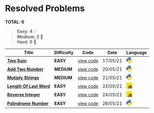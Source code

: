 # Resolved Problems
**TOTAL**: **6**
> **Easy**: **4** :sparkles:\
> **Medium**: **2** :metal:\
> **Hard**: **0** :tada:


Title | Difficulty | Code | Date | Language
--- | --- | --- | --- | --- |
[**Two Sum**](https://leetcode.com/problems/two-sum) | **EASY** | [view code](problems/two_sum.py) | 17/05/21 | <img src="icons/python.png" alt="drawing" width="20"/> 
[**Add Two Number**](https://leetcode.com/problems/add-two-numbers) | **MEDIUM** | [view code](problems/add_two_numbers.py) | 20/05/21 | <img src="icons/python.png" alt="drawing" width="20"/>
[**Mutiply Strings**](https://leetcode.com/problems/multiply-strings) | **MEDIUM** | [view code](problems/multiply_strings.py) | 21/05/21 | <img src="icons/python.png" alt="drawing" width="20"/> 
[**Length Of Last Word**](https://leetcode.com/problems/length-of-last-word) | **EASY** | [view code](problems/length_of_last_word.js) | 22/05/21 | <img src="icons/javascript.png" alt="drawing" width="20"/> 
[**Reverse Integer**](https://leetcode.com/problems/reverse-integer) | **EASY** | [view code](problems/reverse_integer.js) | 24/05/21 | <img src="icons/javascript.png" alt="drawing" width="20"/> 
[**Palindrome Number**](https://leetcode.com/problems/palindrome-number) | **EASY** | [view code](problems/palindrome_number.py) | 26/05/21 | <img src="icons/python.png" alt="drawing" width="20"/> 